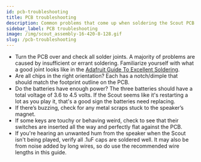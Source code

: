 ```yaml
---
id: pcb-troubleshooting
title: PCB troubleshooting
description: Common problems that come up when soldering the Scout PCB.
sidebar_label: PCB troubleshooting
image: /img/scout_assembly-16-420-8-128.gif
slug: /pcb-troubleshooting
---
```


- Turn the PCB over and check all solder joints. A majority of problems are caused by insufficient or errant soldering. Familiarize yourself with what a good joint looks like in the [Adafruit Guide To Excellent Soldering](https://learn.adafruit.com/adafruit-guide-excellent-soldering).
- Are all chips in the right orientation? Each has a notch/dimple that should match the footprint outline on the PCB.
- Do the batteries have enough power? The three batteries should have a total voltage of 3.6 to 4.5 volts. If the Scout seems like it's restarting a lot as you play it, that's a good sign the batteries need replacing.
- If there’s buzzing, check for any metal scraps stuck to the speaker’s magnet.
- If some keys are touchy or behaving weird, check to see that their switches are inserted all the way and perfectly flat against the PCB.
- If you're hearing an unwanted hum from the speaker when the Scout isn't being played, verify all .1uF caps are soldered well. It may also be from noise added by long wires, so do use the recommended wire lengths in this guide.
